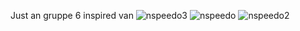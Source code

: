 Just an gruppe 6 inspired van
![nspeedo3](https://github.com/TazLTD/nspeedo/assets/89445989/7ac5b1ae-25b6-4f44-a028-5ad1eb6e85a6)
![nspeedo](https://github.com/TazLTD/nspeedo/assets/89445989/057eb0d4-1da8-491a-9770-677d18cb4f7d)
![nspeedo2](https://github.com/TazLTD/nspeedo/assets/89445989/b3b308e7-9fb0-4824-8e06-c515bf170ea2)
